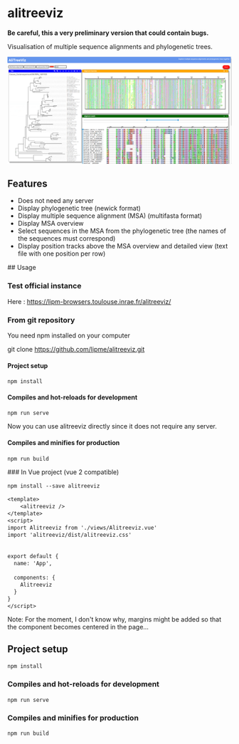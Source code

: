 # alitreeviz

**Be careful, this a very preliminary version that could contain bugs.**

Visualisation of multiple sequence alignments and phylogenetic trees.

![Screenshot](https://raw.githubusercontent.com/lipme/alitreeviz/master/public/images/screenshot.png)

## Features

- Does not need any server
- Display phylogenetic tree (newick format)
- Display multiple sequence alignment (MSA) (multifasta format)
- Display MSA overview
- Select sequences in the MSA from the phylogenetic tree (the names of the sequences must correspond)
- Display position tracks above the MSA overview and detailed view (text file with one position per row)


## Usage


### Test official instance

Here : https://lipm-browsers.toulouse.inrae.fr/alitreeviz/

### From git repository

You need npm installed on your computer

git clone https://github.com/lipme/alitreeviz.git

#### Project setup
```
npm install
```

#### Compiles and hot-reloads for development
```
npm run serve
```

Now you can use alitreeviz directly since it does not require any server.

#### Compiles and minifies for production
```
npm run build
```

### In Vue project (vue 2 compatible)

```
npm install --save alitreeviz
```

```
<template>
	<alitreeviz />
</template>
<script>
import Alitreeviz from './views/Alitreeviz.vue'
import 'alitreeviz/dist/alitreeviz.css'


export default {
  name: 'App',

  components: {
    Alitreeviz
  }
}
</script>
```

Note: For the moment, I don't know why, margins might be added so that the component becomes centered in the page...


## Project setup
```
npm install
```

### Compiles and hot-reloads for development
```
npm run serve
```

### Compiles and minifies for production
```
npm run build
```


